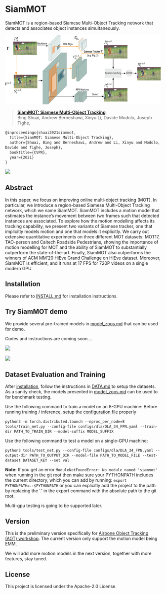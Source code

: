 # SiamMOT

SiamMOT is a region-based Siamese Multi-Object Tracking network that detects and associates object instances simultaneously.


![](readme/SiamMOT.png)

> [**SiamMOT: Siamese Multi-Object Tracking**](https://www.amazon.science/publications/siammot-siamese-multi-object-tracking),            
> Bing Shuai, Andrew Berneshawi, Xinyu Li, Davide Modolo, Joseph Tighe,        


    @inproceedings{shuai2021siammot,
      title={SiamMOT: Siamese Multi-Object Tracking},
      author={Shuai, Bing and Berneshawi, Andrew and Li, Xinyu and Modolo, Davide and Tighe, Joseph},
      booktitle={CVPR},
      year={2021}
    }
    
![](readme/ablation.gif)
    
## Abstract
In this paper, we focus on improving online multi-object tracking (MOT). In particular, we introduce a region-based Siamese Multi-Object Tracking network, which we name SiamMOT. SiamMOT includes a motion model that estimates the instance’s movement between two frames such that detected instances are associated. To explore how the motion modelling affects its tracking capability, we present two variants of Siamese tracker, one that implicitly models motion and one that models it explicitly. We carry out extensive quantitative experiments on three different MOT datasets: MOT17, TAO-person and Caltech Roadside Pedestrians, showing the importance of motion modelling for MOT and the ability of SiamMOT to substantially outperform the state-of-the-art. Finally, SiamMOT also outperforms the winners of ACM MM’20 HiEve Grand Challenge on HiEve dataset. Moreover, SiamMOT is efficient, and it runs at 17 FPS for 720P videos on a single modern GPU.


## Installation

Please refer to [INSTALL.md](readme/INSTALL.md) for installation instructions.


## Try SiamMOT demo
We provide several pre-trained models in [model_zoos.md](readme/model_zoo.md) that can be used for demo. 

Codes and instructions are coming soon....

![](readme/demo_volleyball.gif)

![](readme/demo_person_vehicle.gif) 

## Dataset Evaluation and Training
After [installation](readme/INSTALL.md), follow the instructions in [DATA.md](readme/DATA.md) to setup the datasets.
As a sanity check, the models presented in [model_zoos.md](readme/model_zoo.md) can be used to for benchmark testing. 

Use the following command to train a model on an 8-GPU machine:
Before running training / inference, setup the [configuration file](configs) properly
~~~
python3 -m torch.distributed.launch --nproc_per_node=8 tools/train_net.py --config-file configs/dla/DLA_34_FPN.yaml --train-dir PATH_TO_TRAIN_DIR --model-suffix MODEL_SUFFIX 
~~~

Use the following command to test a model on a single-GPU machine:
~~~
python3 tools/test_net.py --config-file configs/dla/DLA_34_FPN.yaml --output-dir PATH_TO_OUTPUT_DIR --model-file PATH_TO_MODEL_FILE --test-dataset DATASET_KEY --set val
~~~

**Note:** If you get an error `ModuleNotFoundError: No module named 'siammot'` when running in the git root then make
sure your PYTHONPATH includes the current directory, which you can add by running: `export PYTHONPATH=.:$PYTHONPATH`
or you can explicitly add the project to the path by replacing the '.' in the export command with the absolute path to
the git root.

Multi-gpu testing is going to be supported later.

## Version
This is the preliminary version specifically for [Airbone Object Tracking (AOT) workshop](https://www.aicrowd.com/challenges/airborne-object-tracking-challenge).
The current version only support the motion model being EMM.

We will add more motion models in the next version, together with more features, stay tuned.

## License

This project is licensed under the Apache-2.0 License.

